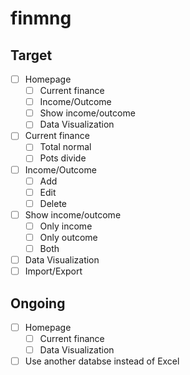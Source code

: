 # finmng
## Target
- [ ] Homepage
  - [ ] Current finance
  - [ ] Income/Outcome
  - [ ] Show income/outcome
  - [ ] Data Visualization
- [ ] Current finance
  - [ ] Total normal
  - [ ] Pots divide
- [ ] Income/Outcome
  - [ ] Add
  - [ ] Edit
  - [ ] Delete
- [ ] Show income/outcome
  - [ ] Only income
  - [ ] Only outcome
  - [ ] Both
- [ ] Data Visualization
- [ ] Import/Export
## Ongoing
- [ ] Homepage
  - [ ] Current finance
  - [ ] Data Visualization
- [ ] Use another databse instead of Excel
